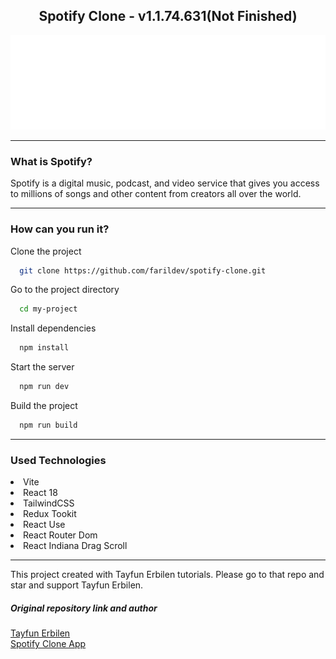 
<div align="center">
    <h2 align="center">Spotify Clone - v1.1.74.631(Not Finished)</h2>
    <div><img src="./src/assets/icons/Spotify-text.svg"></div>
</div>
<hr/>
<div>
<h3>What is Spotify?</h3>
<p>Spotify is a digital music, podcast, and video service that gives you access to millions of songs and other content from creators all over the world.</p>
</div>
<div >
<hr/>
<h3> How can you run it?</h3>

Clone the project

```bash
  git clone https://github.com/farildev/spotify-clone.git
```

Go to the project directory

```bash
  cd my-project
```

Install dependencies

```bash
  npm install
```

Start the server

```bash
  npm run dev
```

Build the project

```bash
  npm run build
```
</div>
<hr/>
<div>
    <h3>Used Technologies</h3>
    <li> Vite </li>
    <li> React 18 </li>
    <li> TailwindCSS </li>
    <li> Redux Tookit </li>
    <li> React Use </li>
    <li> React Router Dom </li>
    <li> React Indiana Drag Scroll </li>
</div>
<hr/>
<div>
<p>This project created with Tayfun Erbilen tutorials. Please go to that repo and star and support Tayfun Erbilen.</p>
<h5> Original repository link and author</h5>
<a href="https://github.com/tayfunerbilen">Tayfun Erbilen</a>
<br/>
<a href="https://github.com/tayfunerbilen/react-tailwind-spotify-clone">Spotify Clone App</a>
</div>


